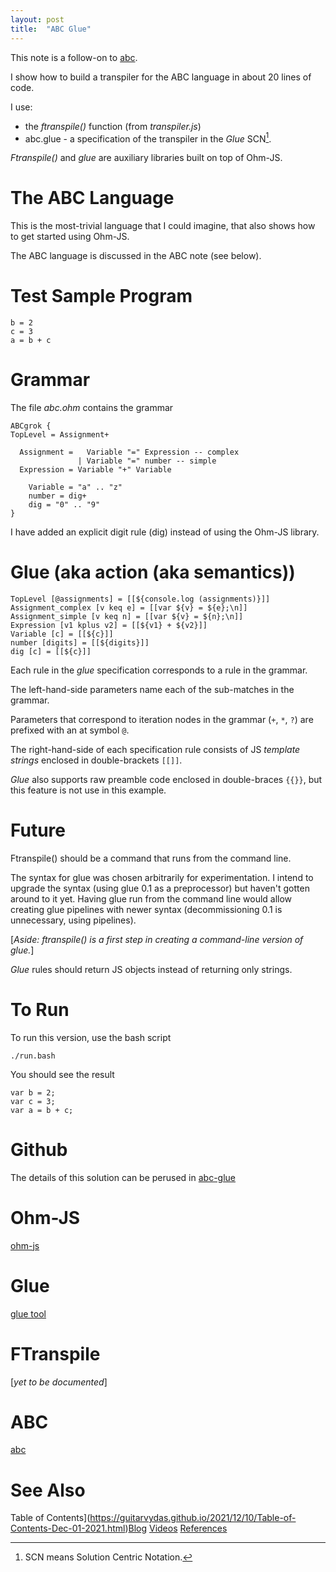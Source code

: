 ```yaml
---
layout: post
title:  "ABC Glue"
---
```

This note is a follow-on to [abc](https://guitarvydas.github.io/2021/09/15/Small-Example-of-Interpreting-and-Compiling.html).

I show how to build a transpiler for the ABC language in about 20 lines of code.

I use:
- the _ftranspile()_ function (from _transpiler.js_)
- abc.glue - a specification of the transpiler in the _Glue_ SCN[^1].

_Ftranspile()_ and _glue_ are auxiliary libraries built on top of Ohm-JS.

[^1]: SCN means Solution Centric Notation.

# The ABC Language
This is the most-trivial language that I could imagine, that also shows how to get started using Ohm-JS.

The ABC language is discussed in the ABC note (see below).
# Test Sample Program
```
b = 2
c = 3
a = b + c
```
# Grammar
The file _abc.ohm_ contains the grammar
```
ABCgrok {
TopLevel = Assignment+

  Assignment =   Variable "=" Expression -- complex
               | Variable "=" number -- simple
  Expression = Variable "+" Variable

    Variable = "a" .. "z"
    number = dig+
    dig = "0" .. "9"
}
```
I have added an explicit digit rule (dig) instead of using the Ohm-JS library.
# Glue (aka action (aka semantics))
```
TopLevel [@assignments] = [[${console.log (assignments)}]]
Assignment_complex [v keq e] = [[var ${v} = ${e};\n]]
Assignment_simple [v keq n] = [[var ${v} = ${n};\n]]
Expression [v1 kplus v2] = [[${v1} + ${v2}]]
Variable [c] = [[${c}]]
number [digits] = [[${digits}]]
dig [c] = [[${c}]]
```
Each rule in the _glue_ specification corresponds to a rule in the grammar.

The left-hand-side parameters name each of the sub-matches in the grammar.

Parameters that correspond to iteration nodes in the grammar (`+`, `*`, `?`) are prefixed with an at symbol `@`.

The right-hand-side of each specification rule consists of JS _template strings_ enclosed in double-brackets `[[]]`.

_Glue_ also supports raw preamble code enclosed in double-braces `{{}}`, but this feature is not use in this example.
# Future
Ftranspile() should be a command that runs from the command line.

The syntax for glue was chosen arbitrarily for experimentation.  I intend to upgrade the syntax (using glue 0.1 as a preprocessor) but haven't gotten around to it yet.  Having glue run from the command line would allow creating glue pipelines with newer syntax (decommissioning 0.1 is unnecessary, using pipelines).

[_Aside: ftranspile() is a first step in creating a command-line version of glue._]

_Glue_ rules should return JS objects instead of returning only strings.
# To Run
To run this version, use the bash script

`./run.bash`

You should see the result

    var b = 2;
    var c = 3;
    var a = b + c;


# Github
The details of this solution can be perused in [abc-glue](https://github.com/guitarvydas/abc-glue)
# Ohm-JS
[ohm-js](https://github.com/harc/ohm)
# Glue
[glue tool](https://guitarvydas.github.io/2021/04/11/Glue-Tool.html)
# FTranspile
[_yet to be documented_]
# ABC
[abc](https://guitarvydas.github.io/2021/09/15/Small-Example-of-Interpreting-and-Compiling.html)
# See Also
Table of Contents](https://guitarvydas.github.io/2021/12/10/Table-of-Contents-Dec-01-2021.html)[Blog](https://guitarvydas.github.io)
[Videos](https://www.youtube.com/channel/UC9EJr0nKHwadbHUtc5zHdmQ/videos)
[References](https://guitarvydas.github.io/2021/01/14/References.html)

<script src="https://utteranc.es/client.js" 
        repo="guitarvydas/guitarvydas.github.io" 
        issue-term="pathname" 
        theme="github-light" 
        crossorigin="anonymous" 
        async> 
</script> 
